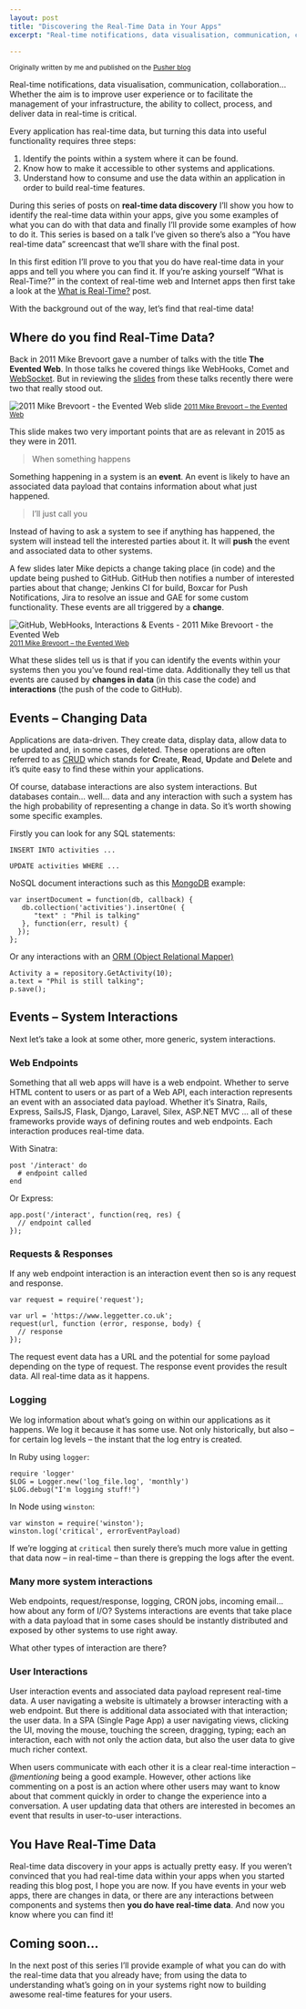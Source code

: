 ```yaml
---
layout: post
title: "Discovering the Real-Time Data in Your Apps"
excerpt: "Real-time notifications, data visualisation, communication, collaboration… Whether the aim is to improve user experience or to facilitate the management of your infrastructure, the ability to collect, process, and deliver data in real-time is critical. Every application has real-time data. In this post I'll cover how to find that real-time data with any application that you build."

---
```


<small>Originally written by me and published on the [Pusher blog](https://blog.pusher.com/real-time-data-discovery-in-your-apps/)</small>

Real-time notifications, data visualisation, communication, collaboration… Whether the aim is to improve user experience or to facilitate the management of your infrastructure, the ability to collect, process, and deliver data in real-time is critical.

Every application has real-time data, but turning this data into useful functionality requires three steps:

1.  Identify the points within a system where it can be found.
2.  Know how to make it accessible to other systems and applications.
3.  Understand how to consume and use the data within an application in order to build real-time features.

During this series of posts on **real-time data discovery** I’ll show you how to identify the real-time data within your apps, give you some examples of what you can do with that data and finally I’ll provide some examples of how to do it. This series is based on a talk I’ve given so there’s also a “You have real-time data” screencast that we’ll share with the final post.

In this first edition I’ll prove to you that you do have real-time data in your apps and tell you where you can find it. If you’re asking yourself “What is Real-Time?” in the context of real-time web and Internet apps then first take a look at the [What is Real-Time?](http://www.leggetter.co.uk/2016/04/22/what-is-realtime.html) post.

With the background out of the way, let’s find that real-time data!

## Where do you find Real-Time Data?

Back in 2011 Mike Brevoort gave a number of talks with the title **The Evented Web**. In those talks he covered things like WebHooks, Comet and [WebSocket](https://en.wikipedia.org/wiki/WebSocket). But in reviewing the [slides](http://www.slideshare.net/brevoortm/the-evented-web) from these talks recently there were two that really stood out.

![2011 Mike Brevoort - the Evented Web slide](http://www.leggetter.co.uk/images/call-you-406x300.png)
<small>[2011 Mike Brevoort – the Evented Web](http://www.slideshare.net/brevoortm/the-evented-web)</small>

This slide makes two very important points that are as relevant in 2015 as they were in 2011.

> When something happens

Something happening in a system is an **event**. An event is likely to have an associated data payload that contains information about what just happened.

> I’ll just call you

Instead of having to ask a system to see if anything has happened, the system will instead tell the interested parties about it. It will **push** the event and associated data to other systems.

A few slides later Mike depicts a change taking place (in code) and the update being pushed to GitHub. GitHub then notifies a number of interested parties about that change; Jenkins CI for build, Boxcar for Push Notifications, Jira to resolve an issue and GAE for some custom functionality. These events are all triggered by a **change**.

![GitHub, WebHooks, Interactions & Events - 2011 Mike Brevoort - the Evented Web](http://www.leggetter.co.uk/images/github-webhooks-403x300.png)
<small>[2011 Mike Brevoort – the Evented Web](http://www.slideshare.net/brevoortm/the-evented-web)</small>

What these slides tell us is that if you can identify the events within your systems then you you’ve found real-time data. Additionally they tell us that events are caused by **changes in data** (in this case the code) and **interactions** (the push of the code to GitHub).

## Events – Changing Data

Applications are data-driven. They create data, display data, allow data to be updated and, in some cases, deleted. These operations are often referred to as [CRUD](https://en.wikipedia.org/wiki/Create,_read,_update_and_delete) which stands for **C**reate, **R**ead, **U**pdate and **D**elete and it’s quite easy to find these within your applications.

Of course, database interactions are also system interactions. But databases contain… well… data and any interaction with such a system has the high probability of representing a change in data. So it’s worth showing some specific examples.

Firstly you can look for any SQL statements:

```
INSERT INTO activities ...

UPDATE activities WHERE ...

```

NoSQL document interactions such as this [MongoDB](https://www.mongodb.org) example:

```
var insertDocument = function(db, callback) {
   db.collection('activities').insertOne( {
      "text" : "Phil is talking"
   }, function(err, result) {
  });
};

```

Or any interactions with an [ORM (Object Relational Mapper)](http://en.wikipedia.org/wiki/Object-relational_mapping)

```
Activity a = repository.GetActivity(10);
a.text = "Phil is still talking";
p.save();

```

## Events – System Interactions

Next let’s take a look at some other, more generic, system interactions.

### Web Endpoints

Something that all web apps will have is a web endpoint. Whether to serve HTML content to users or as part of a Web API, each interaction represents an event with an associated data payload. Whether it’s Sinatra, Rails, Express, SailsJS, Flask, Django, Laravel, Silex, ASP.NET MVC … all of these frameworks provide ways of defining routes and web endpoints. Each interaction produces real-time data.

With Sinatra:

```
post '/interact' do
  # endpoint called
end

```

Or Express:

```
app.post('/interact', function(req, res) {
  // endpoint called
});

```

### Requests & Responses

If any web endpoint interaction is an interaction event then so is any request and response.

```
var request = require('request');

var url = 'https://www.leggetter.co.uk';
request(url, function (error, response, body) {
  // response
});

```

The request event data has a URL and the potential for some payload depending on the type of request. The response event provides the result data. All real-time data as it happens.

### Logging

We log information about what’s going on within our applications as it happens. We log it because it has some use. Not only historically, but also – for certain log levels – the instant that the log entry is created.

In Ruby using `logger`:

```
require 'logger'
$LOG = Logger.new('log_file.log', 'monthly')   
$LOG.debug("I'm logging stuff!")

```

In Node using `winston`:

```
var winston = require('winston');
winston.log('critical', errorEventPayload)

```

If we’re logging at `critical` then surely there’s much more value in getting that data now – in real-time – than there is grepping the logs after the event.

### Many more system interactions

Web endpoints, request/response, logging, CRON jobs, incoming email… how about any form of I/O? Systems interactions are events that take place with a data payload that in some cases should be instantly distributed and exposed by other systems to use right away.

What other types of interaction are there?

### User Interactions

User interaction events and associated data payload represent real-time data. A user navigating a website is ultimately a browser interacting with a web endpoint. But there is additional data associated with that interaction; the user data. In a SPA (Single Page App) a user navigating views, clicking the UI, moving the mouse, touching the screen, dragging, typing; each an interaction, each with not only the action data, but also the user data to give much richer context.

When users communicate with each other it is a clear real-time interaction – _@mentioning_ being a good example. However, other actions like commenting on a post is an action where other users may want to know about that comment quickly in order to change the experience into a conversation. A user updating data that others are interested in becomes an event that results in user-to-user interactions.

## You Have Real-Time Data

Real-time data discovery in your apps is actually pretty easy. If you weren’t convinced that you had real-time data within your apps when you started reading this blog post, I hope you are now. If you have events in your web apps, there are changes in data, or there are any interactions between components and systems then **you do have real-time data**. And now you know where you can find it!

## Coming soon…

In the next post of this series I’ll provide example of what you can do with the real-time data that you already have; from using the data to understanding what’s going on in your systems right now to building awesome real-time features for your users.
